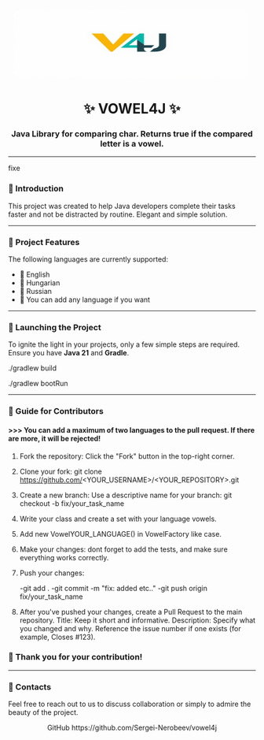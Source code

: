 [//]: # (![Logo]&#40;img/V4Jlogo.jpg&#41;)

<img src="img/V4Jlogo.jpg" alt="Logo" width="500" height="150"/>
<div align="center">
  <h1>✨ VOWEL4J ✨</h1>
  <h3>Java Library for comparing char. Returns true if the compared letter is a vowel.</h3>
</div>

---
fixe
### 🌿 Introduction 
This project was created to help Java developers complete their tasks faster and not be distracted by routine. Elegant and simple solution.

---
### 🌿 Project Features 


The following languages are currently supported:
- 🌿 English
- 🌿 Hungarian
- 🌿 Russian
- 🌿 You can add any language if you want

---

### 🌿 Launching the Project 

To ignite the light in your projects, only a few simple steps are required. Ensure you have **Java 21** and **Gradle**.

./gradlew build

./gradlew bootRun

---

### 📜 Guide for Contributors 

#### >>> You can add a maximum of two languages to the pull request. If there are more, it will be rejected!

1. Fork the repository: Click the "Fork" button in the top-right corner.
2. Clone your fork: git clone https://github.com/<YOUR_USERNAME>/<YOUR_REPOSITORY>.git
3. Create a new branch: Use a descriptive name for your branch: git checkout -b fix/your_task_name
4. Write your class and create a set with your language vowels.
5. Add new VowelYOUR_LANGUAGE() in VowelFactory like case.
6. Make your changes: dont forget to add the tests, and make sure everything works correctly.
7. Push your changes:
   
    -git add .
  -git commit -m "fix: added etc.."
  -git push origin fix/your_task_name

9. After you've pushed your changes, create a Pull Request to the main repository.
 Title: Keep it short and informative.
 Description: Specify what you changed and why. Reference the issue number if one exists (for example, Closes #123).

### 🌿 Thank you for your contribution!
---

### 💌 Contacts 
Feel free to reach out to us to discuss collaboration or simply to admire the beauty of the project.

<div align="center">
GitHub https://github.com/Sergei-Nerobeev/vowel4j
</div>



